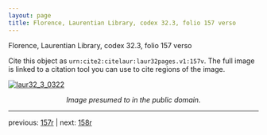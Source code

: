 ```yaml
---
layout: page
title: Florence, Laurentian Library, codex 32.3, folio 157 verso
---
```


Florence, Laurentian Library, codex 32.3, folio 157 verso

Cite this object as `urn:cite2:citelaur:laur32pages.v1:157v`.  The full image is linked to a citation tool you can use to cite regions of the image.

[![laur32_3_0322](http://www.homermultitext.org/iipsrv?IIIF=/project/homer/pyramidal/deepzoom/citelaur/laur32imgs/v1/laur32_3_0322.tif/full/800,/0/default.jpg)](http://www.homermultitext.org/ict2/?urn=urn:cite2:citelaur:laur32imgs.v1:laur32_3_0322) 

<p style="text-align: center; font-style: italic;">Image presumed to in the public domain.</p>

---

previous: [157r](../157r/) | next: [158r](../158r/)